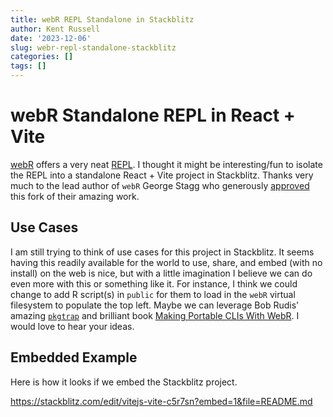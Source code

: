 ```yaml
---
title: webR REPL Standalone in Stackblitz
author: Kent Russell
date: '2023-12-06'
slug: webr-repl-standalone-stackblitz
categories: []
tags: []
---
```


# webR Standalone REPL in React + Vite

[webR](https://docs.r-wasm.org/webr/latest/) offers a very neat [REPL](https://webr.r-wasm.org/latest/). I thought it might be interesting/fun to isolate the REPL into a standalone React + Vite project in Stackblitz. Thanks very much to the lead author of `webR` George Stagg who generously [approved](https://github.com/r-wasm/webr/issues/323) this fork of their amazing work.

## Use Cases

I am still trying to think of use cases for this project in Stackblitz. It seems having this readily available for the world to use, share, and embed (with no install) on the web is nice, but with a little imagination I believe we can do even more with this or something like it. For instance, I think we could change to add R script(s) in `public` for them to load in the `webR` virtual filesystem to populate the top left. Maybe we can leverage Bob Rudis' amazing [`pkgtrap`](https://github.com/hrbrmstr/pkgtrap) and brilliant book [Making Portable CLIs With WebR](https://rud.is/books/webr-cli-book/). I would love to hear your ideas.

## Embedded Example

Here is how it looks if we embed the Stackblitz project.

https://stackblitz.com/edit/vitejs-vite-c5r7sn?embed=1&file=README.md
